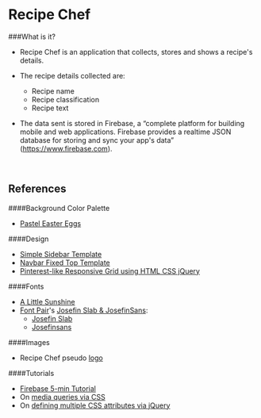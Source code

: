 
Recipe Chef
===

###What is it? 

* Recipe Chef is an application that collects, stores and shows a recipe's details.

* The recipe details collected are:  
    * Recipe name
    * Recipe classification
    * Recipe text

* The data sent is stored in Firebase, a “complete platform for building mobile and web applications. Firebase provides a realtime JSON database for storing and sync your app's data” (https://www.firebase.com).  

<br/>

References
---

####Background Color Palette
* [Pastel Easter Eggs](www.colourlovers.com/palette/769408/Pastel_Easter_Eggs)

####Design

* [Simple Sidebar Template](http://startbootstrap.com/template-overviews/simple-sidebar/)
* [Navbar Fixed Top Template](http://getbootstrap.com/examples/navbar-fixed-top/)
* [Pinterest-like Responsive Grid using HTML CSS jQuery](http://bootsnipp.com/snippets/featured/pinterest-like-responsive-grid)

####Fonts
* [A Little Sunshine](http://www.dafont.com/a-little-sunshine.font)
* [Font Pair](http://fontpair.co/)'s [Josefin Slab & JosefinSans](http://fontpair.co/downloads/Josefin%20Slab%20and%20Josefin%20Sans.zip):
    * [Josefin Slab](http://www.google.com/fonts/specimen/Josefin+Slab)
    * [Josefinsans](http://www.google.com/fonts/specimen/Josefin+Sans)

####Images
* Recipe Chef pseudo [logo](http://microlancer.lancerassets.com/v2/services/01/0bea4078fb11e4a0d9b785dd8accf6/large_cookbook.jpg)

####Tutorials
* [Firebase 5-min Tutorial](https://firebase.com/tutorial)
* On [media queries via CSS](https://css-tricks.com/snippets/css/media-queries-for-standard-devices/)
* On [defining multiple CSS attributes via jQuery](http://stackoverflow.com/questions/447197/how-to-define-multiple-css-attributes-in-jquery)
